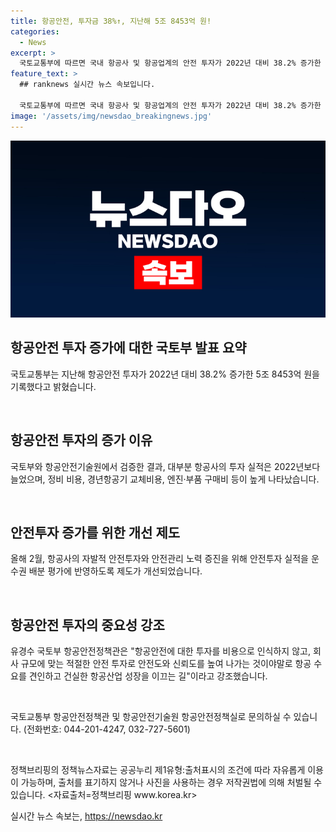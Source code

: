 ```yaml
---
title: 항공안전, 투자금 38%↑, 지난해 5조 8453억 원!
categories:
  - News
excerpt: >
  국토교통부에 따르면 국내 항공사 및 항공업계의 안전 투자가 2022년 대비 38.2% 증가한 5조 8453억 원을 기록했다. 이는 18개 항공교통 사업자가 공시한 지난해 안전투자 실적과 향후 투자계획을 종합한 결과다. 특히 항공안전 투자가 증가하면서 항공안전은 항공사 경영의 최우선 과제이자 핵심 경쟁력으로 부상하고 있으며, 안전 투자를 통해 항공 수요를 견인하고 신뢰도를 높이는 방향으로 나아가고 있다. (출처: 정책브리핑)
feature_text: >
  ## ranknews 실시간 뉴스 속보입니다.

  국토교통부에 따르면 국내 항공사 및 항공업계의 안전 투자가 2022년 대비 38.2% 증가한 5조 8453억 원을 기록했다. 이는 18개 항공교통 사업자가 공시한 지난해 안전투자 실적과 향후 투자계획을 종합한 결과다. 특히 항공안전 투자가 증가하면서 항공안전은 항공사 경영의 최우선 과제이자 핵심 경쟁력으로 부상하고 있으며, 안전 투자를 통해 항공 수요를 견인하고 신뢰도를 높이는 방향으로 나아가고 있다. (출처: 정책브리핑)
image: '/assets/img/newsdao_breakingnews.jpg'
---
```


<p><img src="/assets/img/newsdao_breakingnews.jpg" alt="ranknews 속보" /></p>

<h2 data-ke-size="size26">항공안전 투자 증가에 대한 국토부 발표 요약</h2>

<p>국토교통부는 지난해 항공안전 투자가 2022년 대비 38.2% 증가한 5조 8453억 원을 기록했다고 밝혔습니다.</p>

<p data-ke-size="size16">&nbsp;</p>

<h2 data-ke-size="size24">항공안전 투자의 증가 이유</h2>

<p>국토부와 항공안전기술원에서 검증한 결과, 대부분 항공사의 투자 실적은 2022년보다 늘었으며, 정비 비용, 경년항공기 교체비용, 엔진·부품 구매비 등이 높게 나타났습니다.</p>

<p data-ke-size="size16">&nbsp;</p>

<h2 data-ke-size="size24">안전투자 증가를 위한 개선 제도</h2>

<p>올해 2월, 항공사의 자발적 안전투자와 안전관리 노력 증진을 위해 안전투자 실적을 운수권 배분 평가에 반영하도록 제도가 개선되었습니다.</p>

<p data-ke-size="size16">&nbsp;</p>

<h2 data-ke-size="size24">항공안전 투자의 중요성 강조</h2>

<p>유경수 국토부 항공안전정책관은 "항공안전에 대한 투자를 비용으로 인식하지 않고, 회사 규모에 맞는 적절한 안전 투자로 안전도와 신뢰도를 높여 나가는 것이야말로 항공 수요를 견인하고 건실한 항공산업 성장을 이끄는 길"이라고 강조했습니다.</p>

<p data-ke-size="size16">&nbsp;</p>

<p>국토교통부 항공안전정책관 및 항공안전기술원 항공안전정책실로 문의하실 수 있습니다. (전화번호: 044-201-4247, 032-727-5601)</p>

<p data-ke-size="size16">&nbsp;</p>

<p>정책브리핑의 정책뉴스자료는 공공누리 제1유형:출처표시의 조건에 따라 자유롭게 이용이 가능하며, 출처를 표기하지 않거나 사진을 사용하는 경우 저작권법에 의해 처벌될 수 있습니다. &lt;자료출처=정책브리핑 www.korea.kr></p>
실시간 뉴스 속보는, <a href="https://newsdao.kr" rel="dofollow">https://newsdao.kr</a>


